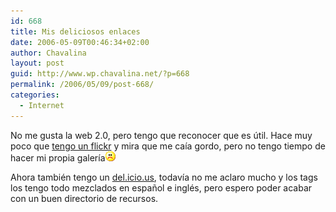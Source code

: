 ```yaml
---
id: 668
title: Mis deliciosos enlaces
date: 2006-05-09T00:46:34+02:00
author: Chavalina
layout: post
guid: http://www.wp.chavalina.net/?p=668
permalink: /2006/05/09/post-668/
categories:
  - Internet
---
```

No me gusta la web 2.0, pero tengo que reconocer que es &uacute;til. Hace muy poco que <a href="http://www.flickr.com/photos/chavalina/" target="_blank">tengo un flickr</a> y mira que me caía gordo, pero no tengo tiempo de hacer mi propia galería![emo](/imagenes/emoticonos/triste.gif) 

Ahora también tengo un <a href="http://del.icio.us/chavalina" target="_blank">del.icio.us</a>, todavía no me aclaro mucho y los tags los tengo todo mezclados en espa&ntilde;ol e inglés, pero espero poder acabar con un buen directorio de recursos.